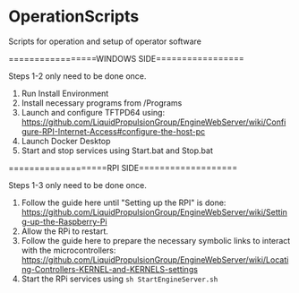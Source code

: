 # OperationScripts
Scripts for operation and setup of operator software


=================WINDOWS SIDE=================

Steps 1-2 only need to be done once.

1. Run Install Environment
2. Install necessary programs from /Programs
3. Launch and configure TFTPD64 using: https://github.com/LiquidPropulsionGroup/EngineWebServer/wiki/Configure-RPI-Internet-Access#configure-the-host-pc
4. Launch Docker Desktop
5. Start and stop services using Start<Service>.bat and Stop<Serivce>.bat

===================RPI SIDE===================

Steps 1-3 only need to be done once.

1. Follow the guide here until "Setting up the RPI" is done: https://github.com/LiquidPropulsionGroup/EngineWebServer/wiki/Setting-up-the-Raspberry-Pi
2. Allow the RPi to restart.
3. Follow the guide here to prepare the necessary symbolic links to interact with the microcontrollers: https://github.com/LiquidPropulsionGroup/EngineWebServer/wiki/Locating-Controllers-KERNEL-and-KERNELS-settings
4. Start the RPi services using `sh StartEngineServer.sh`
